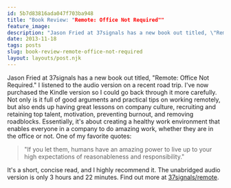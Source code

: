 ```yaml
---
id: 5b7d83816ada047f703ba948
title: "Book Review: "Remote: Office Not Required""
feature_image: 
description: "Jason Fried at 37signals has a new book out titled, \"Remote: Office Not Required.\" I listened to the audio version on a recent road trip.…"
date: 2013-11-18
tags: posts
slug: book-review-remote-office-not-required
layout: layouts/post.njk
---
```


Jason Fried at 37signals has a new book out titled, "Remote: Office Not Required." I listened to the audio version on a recent road trip. I've now purchased the Kindle version so I could go back through it more carefully. Not only is it full of good arguments and practical tips on working remotely, but also ends up having great lessons on company culture, recruiting and retaining top talent, motivation, preventing burnout, and removing roadblocks. Essentially, it's about creating a healthy work environment that enables everyone in a company to do amazing work, whether they are in the office or not. One of my favorite quotes:

> "If you let them, humans have an amazing power to live up to your high expectations of reasonableness and responsibility."

It's a short, concise read, and I highly recommend it. The unabridged audio version is only 3 hours and 22 minutes. Find out more at [37signals/remote](http://37signals.com/remote/).

